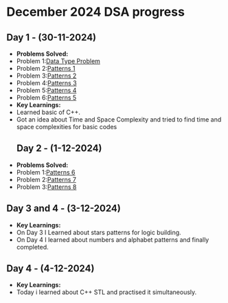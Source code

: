 # December 2024 DSA progress

## Day 1 - (30-11-2024)<br>
- **Problems Solved:**
 - Problem 1:[Data Type Problem](https://practice.geeksforgeeks.org/problems/data-type-1666706751/1)
 - Problem 2:[Patterns 1](https://www.naukri.com/code360/problems/n-forest_6570177)
 - Problem 3:[Patterns 2](https://www.naukri.com/code360/problems/n-2-forest_6570178)
 - Problem 4:[Patterns 3](https://www.naukri.com/code360/problems/n-triangles_6573689)
 - Problem 5:[Patterns 4](https://www.naukri.com/code360/problems/triangle_6573690)
 - Problem 6:[Patterns 5](https://www.naukri.com/code360/problems/seeding_6581892)
- **Key Learnings:**
 - Learned basic of C++.
 - Got an idea about Time and Space Complexity and tried to find time and space complexities for basic codes
   ## Day 2 - (1-12-2024)<br>
- **Problems Solved:** <br>
 - Problem 1:[Patterns 6](https://www.naukri.com/code360/problems/reverse-number-triangle_6581889)
 - Problem 2:[Patterns 7](https://www.naukri.com/code360/problems/star-triangle_6573671)
 - Problem 3:[Patterns 8](https://www.naukri.com/code360/problems/reverse-star-triangle_6573685)
## Day 3 and 4  - (3-12-2024)<br>
- **Key Learnings:**
- On Day 3 I Learned about stars patterns for logic building.
- On Day 4 I learned about numbers and alphabet patterns and finally completed.
## Day 4 - (4-12-2024)<br>
- **Key Learnings:**
- Today i learned about C++ STL and practised it simultaneously.






